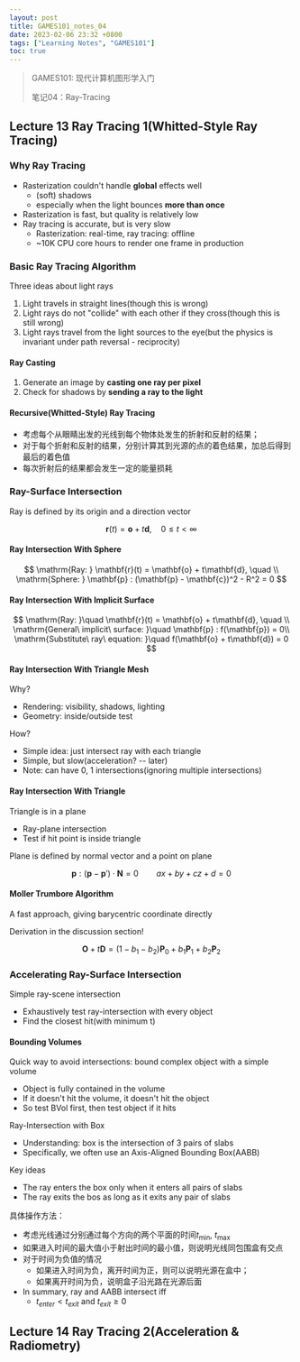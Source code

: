 ```yaml
---
layout: post
title: GAMES101_notes_04
date: 2023-02-06 23:32 +0800
tags: ["Learning Notes", "GAMES101"]
toc: true
---
```


> GAMES101: 现代计算机图形学入门
>
> 笔记04：Ray-Tracing

## Lecture 13 Ray Tracing 1(Whitted-Style Ray Tracing)

### Why Ray Tracing

- Rasterization couldn't handle __global__ effects well
  - (soft) shadows
  - especially when the light bounces __more than once__
- Rasterization is fast, but quality is relatively low
- Ray tracing is accurate, but is very slow
  - Rasterization: real-time, ray tracing: offline
  - ~10K CPU core hours to render one frame in production

### Basic Ray Tracing Algorithm

Three ideas about light rays

1. Light travels in straight lines(though this is wrong)
2. Light rays do not "collide" with each other if they cross(though this is still wrong)
3. Light rays travel from the light sources to the eye(but the physics is invariant under path reversal - reciprocity)

#### Ray Casting

1. Generate an image by __casting one ray per pixel__
2. Check for shadows by __sending a ray to the light__

#### Recursive(Whitted-Style) Ray Tracing

- 考虑每个从眼睛出发的光线到每个物体处发生的折射和反射的结果；
- 对于每个折射和反射的结果，分别计算其到光源的点的着色结果，加总后得到最后的着色值
- 每次折射后的结果都会发生一定的能量损耗

### Ray-Surface Intersection

Ray is defined by its origin and a direction vector

$$
    \mathbf{r}(t) = \mathbf{o} + t\mathbf{d}, \quad 0 \le t < \infty
$$

#### Ray Intersection With Sphere

$$
    \mathrm{Ray: } \mathbf{r}(t) = \mathbf{o} + t\mathbf{d}, \quad \\
    \mathrm{Sphere: } \mathbf{p} : (\mathbf{p} - \mathbf{c})^2 - R^2 = 0
$$

#### Ray Intersection With Implicit Surface

$$
    \mathrm{Ray: }\quad \mathbf{r}(t) = \mathbf{o} + t\mathbf{d}, \quad \\
    \mathrm{General\ implicit\ surface: }\quad \mathbf{p} : f(\mathbf{p}) = 0\\
    \mathrm{Substitute\ ray\ equation: }\quad f(\mathbf{o} + t\mathbf{d}) = 0
$$

#### Ray Intersection With Triangle Mesh

Why?

- Rendering: visibility, shadows, lighting
- Geometry: inside/outside test

How?

- Simple idea: just intersect ray with each triangle
- Simple, but slow(acceleration? -- later)
- Note: can have 0, 1 intersections(ignoring multiple intersections)

#### Ray Intersection With Triangle

Triangle is in a plane

- Ray-plane intersection
- Test if hit point is inside triangle

Plane is defined by normal vector and a point on plane

$$
    \mathbf{p}: (\mathbf{p} - \mathbf{p}')\cdot\mathbf{N} = 0\qquad
    ax + by + cz + d = 0
$$

#### Moller Trumbore Algorithm

A fast approach, giving barycentric coordinate directly

Derivation in the discussion section!

$$
    \mathbf{O} + t\mathbf{D} = (1 - b_1 - b_2)\mathbf{P}_0 + b_1 \mathbf{P}_1 + b_2\mathbf{P}_2
$$

### Accelerating Ray-Surface Intersection

Simple ray-scene intersection

- Exhaustively test ray-intersection with every object
- Find the closest hit(with minimum t)

#### Bounding Volumes

Quick way to avoid intersections: bound complex object with a simple volume

- Object is fully contained in the volume
- If it doesn't hit the volume, it doesn't hit the object
- So test BVol first, then test object if it hits

Ray-Intersection with Box

- Understanding: box is the intersection of 3 pairs of slabs
- Specifically, we often use an Axis-Aligned Bounding Box(AABB)

Key ideas

- The ray enters the box only when it enters all pairs of slabs
- The ray exits the bos as long as it exits any pair of slabs

具体操作方法：

- 考虑光线通过分别通过每个方向的两个平面的时间$t_{\min},\ t_{\max}$
- 如果进入时间的最大值小于射出时间的最小值，则说明光线同包围盒有交点
- 对于时间为负值的情况
  - 如果进入时间为负，离开时间为正，则可以说明光源在盒中；
  - 如果离开时间为负，说明盒子沿光路在光源后面
- In summary, ray and AABB intersect iff
  - $t_{enter} < t_{exit}\ \mathrm{and}\ t_{exit} \ge 0$

## Lecture 14 Ray Tracing 2(Acceleration & Radiometry)


